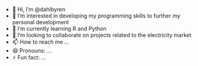- 👋 Hi, I’m @dahlbyren
- 👀 I’m interested in developing my programming skills to further my personal development
- 🌱 I’m currently learning R and Python
- 💞️ I’m looking to collaborate on projects related to the electricity market
- 📫 How to reach me ...
- 😄 Pronouns: ...
- ⚡ Fun fact: ...

<!---
dahlbyren/dahlbyren is a ✨ special ✨ repository because its `README.md` (this file) appears on your GitHub profile.
You can click the Preview link to take a look at your changes.
--->
